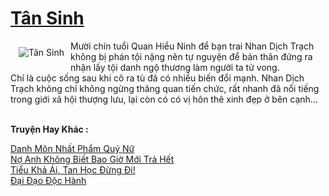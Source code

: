 <a href="https://utruyen.com/tan-sinh/25439/" title="Tân Sinh"><h1>Tân Sinh</h1></a><div style="display:table"><img align="right" style="float: left; padding: 10px;" src="https://utruyen.com/images/story/200x260/tan-sinh.jpg" alt="Tân Sinh"> Mười chín tuổi Quan Hiểu Ninh để bạn trai Nhan Dịch Trạch không bị phán tội nặng nên tự nguyện để bản thân đứng ra nhận lấy tội danh ngộ thương làm người ta tử vong. <br/>Chỉ là cuộc sống sau khi cô ra tù đã có nhiều biến đổi mạnh. Nhan Dịch Trạch không chỉ không ngừng thăng quan tiến chức, rất nhanh đã nổi tiếng trong giới xã hội thượng lưu, lại còn có có vị hôn thê xinh đẹp ở bên cạnh... </div><p><br><b>Truyện Hay Khác :</b></p><a href="https://utruyen.com/danh-mon-nhat-pham-quy-nu/19189/" alt="Danh Môn Nhất Phẩm Quý Nữ">Danh Môn Nhất Phẩm Quý Nữ</a><br/><a href="https://medium.com/@hoangminhquan1681984/n%C6%A1%CC%A3-anh-kh%C3%B4ng-bi%C3%AA%CC%81t-bao-gi%C6%A1%CC%80-m%C6%A1%CC%81i-tra%CC%89-h%C3%AA%CC%81t-daedab4f9430" alt="Nợ Anh Không Biết Bao Giờ Mới Trả Hết">Nợ Anh Không Biết Bao Giờ Mới Trả Hết</a><br/><a href="https://github.com/mlquan/truyenhay/tree/master/truyenhay/19214/" alt="Tiểu Khả Ái, Tan Học Đừng Đi!">Tiểu Khả Ái, Tan Học Đừng Đi!</a><br/><a href="https://github.com/quanluxury/truyenhot/tree/master/truyenhay/9964/" alt="Đại Đạo Độc Hành">Đại Đạo Độc Hành</a><br/>